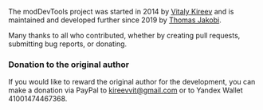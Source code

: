 The modDevTools project was started in 2014 by [Vitaly
Kireev](https://github.com/argnist) and is maintained and developed further
since 2019 by [Thomas Jakobi](https://github.com/jako).

Many thanks to all who contributed, whether by creating pull requests,
submitting bug reports, or donating.

### Donation to the original author

If you would like to reward the original author for the development, you can
make a donation via PayPal to kireevvit@gmail.com or to Yandex Wallet
41001474467368.